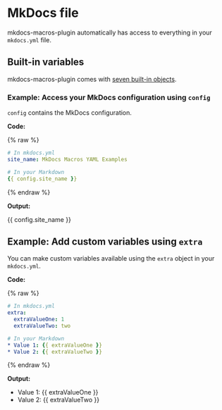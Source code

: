 # MkDocs file

mkdocs-macros-plugin automatically has access to everything in your `mkdocs.yml` file.

## Built-in variables

mkdocs-macros-plugin comes with [seven built-in objects](https://mkdocs-macros-plugin.readthedocs.io/en/latest/pages/#batteries-included-defaut-objects).

### Example: Access your MkDocs configuration using `config`

`config` contains the MkDocs configuration. 

**Code:**

{% raw %}
```yaml
# In mkdocs.yml
site_name: MkDocs Macros YAML Examples

# In your Markdown
{{ config.site_name }}
```
{% endraw %}

**Output:**

{{ config.site_name }}

## Example: Add custom variables using `extra`

You can make custom variables available using the `extra` object in your `mkdocs.yml`.

**Code:**

{% raw %}
```yaml
# In mkdocs.yml
extra:
  extraValueOne: 1
  extraValueTwo: two

# In your Markdown
* Value 1: {{ extraValueOne }}
* Value 2: {{ extraValueTwo }}
```
{% endraw %}

**Output:** 

* Value 1: {{ extraValueOne }}
* Value 2: {{ extraValueTwo }}